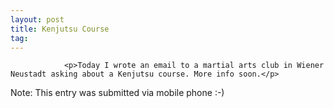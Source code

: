 ```yaml
---
layout: post
title: Kenjutsu Course
tag: 
---
```



                <p>Today I wrote an email to a martial arts club in Wiener Neustadt asking about a Kenjutsu course. More info soon.</p>
<p>Note: This entry was submitted via mobile phone :-)</p>
            
